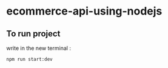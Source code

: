 # ecommerce-api-using-nodejs
## To run project

write in the new terminal :
```
npm run start:dev
```

